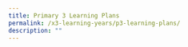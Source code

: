 ```yaml
---
title: Primary 3 Learning Plans
permalink: /x3-learning-years/p3-learning-plans/
description: ""
---
```

